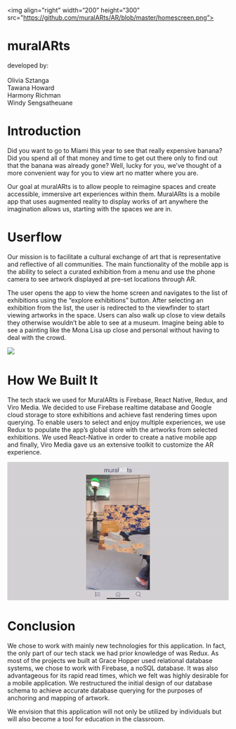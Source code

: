 <img align="right" width=“200” height=“300” src="https://github.com/muralARts/AR/blob/master/homescreen.png”>
                                                 
# muralARts
developed by: <br/>
<br/>Olivia Sztanga
<br/>Tawana Howard
<br/>Harmony Richman
<br/>Windy Sengsatheuane

# Introduction<br/>
Did you want to go to Miami this year to see that really expensive banana? Did you spend all of that money and time to get out there only to find out that the banana was already gone?  Well, lucky for you, we’ve thought of a more convenient way for you to view art no matter where you are. 

Our goal at muralARts is to allow people to reimagine spaces and create accessible, immersive art experiences within them. MuralARts is a mobile app that uses augmented reality to display works of art anywhere the imagination allows us, starting with the spaces we are in. 

# Userflow<br/>
Our mission is to facilitate a cultural exchange of art that is representative and reflective of all communities. The main functionality of the mobile app is the ability to select a curated exhibition from a menu and use the phone camera to see artwork displayed at pre-set locations through AR. 

The user opens the app to view the home screen and navigates to the list of exhibitions using the “explore exhibitions” button. After selecting an exhibition from the list, the user is redirected to the viewfinder to start viewing artworks in the space. Users can also walk up close to view details they otherwise wouldn’t be able to see at a museum.  Imagine being able to see a painting like the Mona Lisa up close and personal without having to deal with the crowd.

![](muralARtsUserFlow.gif)

# How We Built It<br/>
The tech stack we used for MuralARts is Firebase, React Native, Redux, and Viro Media. We decided to use Firebase realtime database and Google cloud storage to store exhibitions and achieve fast rendering times upon querying. To enable users to select and enjoy multiple experiences, we use Redux to populate the app’s global store with the artworks from selected exhibitions. We used React-Native in order to create a native mobile app and finally, Viro Media gave us an extensive toolkit to customize the AR experience.

![](muralARtsARScene.gif)

# Conclusion<br/>
We chose to work with mainly new technologies for this application. In fact, the only part of our tech stack we had prior knowledge of was Redux. As most of the projects we built at Grace Hopper used relational database systems, we chose to work with Firebase, a noSQL database. It was also advantageous for its rapid read times, which we felt was highly desirable for a mobile application. We restructured the initial design of our database schema to achieve accurate database querying for the purposes of anchoring and mapping of artwork.

We envision that this application will not only be utilized by individuals but will also become a tool for education in the classroom.





